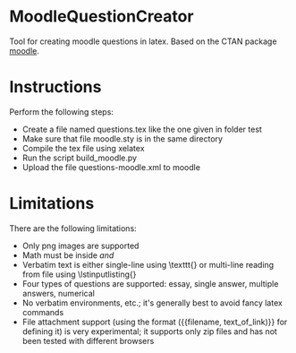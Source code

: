 # MoodleQuestionCreator
Tool for creating moodle questions in latex.
Based on the CTAN package [moodle](https://ctan.org/pkg/moodle).

# Instructions
Perform the following steps:
- Create a file named questions.tex like the one given in folder test
- Make sure that file moodle.sty is in the same directory
- Compile the tex file using xelatex
- Run the script build_moodle.py
- Upload the file questions-moodle.xml to moodle

# Limitations
There are the following limitations:
- Only png images are supported
- Math must be inside ${ and }$
- Verbatim text is either single-line using \texttt{} or multi-line reading from file using \lstinputlisting{}
- Four types of questions are supported: essay, single answer, multiple answers, numerical
- No verbatim environments, etc.; it's generally best to avoid fancy latex commands
- File attachment support (using the format ({{filename, text_of_link)}} for defining it) is very experimental; it supports only zip files and has not been tested with different browsers
